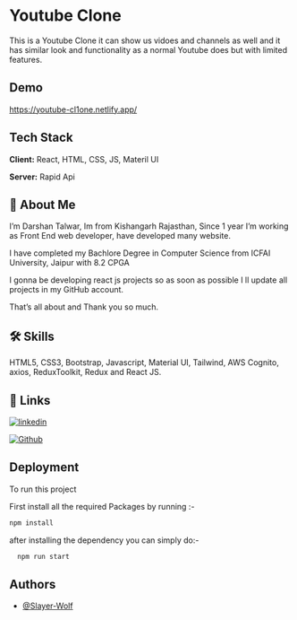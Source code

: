 
# Youtube Clone

This is a Youtube Clone it can show us vidoes and channels as well and it has similar look and functionality as a normal Youtube does but with limited features.


## Demo

https://youtube-cl1one.netlify.app/


## Tech Stack

**Client:** React, HTML, CSS, JS, Materil UI

**Server:** Rapid Api


## 🚀 About Me
I’m Darshan Talwar, Im from Kishangarh Rajasthan, Since 1 year I’m working as Front End web developer, have developed many website.

I have completed my Bachlore Degree in Computer Science from ICFAI University, Jaipur with 8.2 CPGA

I gonna be developing react js projects so as soon as possible I ll update all projects in my GitHub account.

That’s all about and Thank you so much.


## 🛠 Skills
HTML5, CSS3, Bootstrap, Javascript,  Material UI, Tailwind, AWS Cognito, axios, ReduxToolkit, Redux and React JS.


## 🔗 Links

[![linkedin](https://img.shields.io/badge/linkedin-0A66C2?style=for-the-badge&logo=linkedin&logoColor=white)](https://www.linkedin.com/in/darshan-talwar-2b167a132)

[![Github](https://img.shields.io/github/followers/Slayer-Wolf?style=social)](https://github.com/Slayer-Wolf)




## Deployment

To run this project
 
 First install all the required Packages by running :-
 ```bash
npm install
```
after installing the dependency you can simply do:-
```bash
  npm run start
```


## Authors

- [@Slayer-Wolf](https://github.com/Slayer-Wolf)

